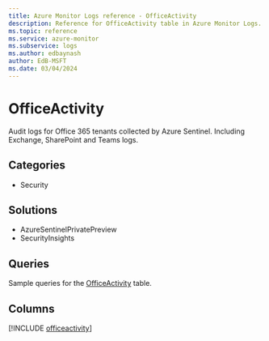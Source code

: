 ```yaml
---
title: Azure Monitor Logs reference - OfficeActivity
description: Reference for OfficeActivity table in Azure Monitor Logs.
ms.topic: reference
ms.service: azure-monitor
ms.subservice: logs
ms.author: edbaynash
author: EdB-MSFT
ms.date: 03/04/2024
---
```


# OfficeActivity

Audit logs for Office 365 tenants collected by Azure Sentinel. Including Exchange, SharePoint and Teams logs.


## Categories

- Security

## Solutions

- AzureSentinelPrivatePreview
- SecurityInsights

## Queries

 Sample queries for the [OfficeActivity](/azure/azure-monitor/reference/queries/officeactivity) table.


## Columns
  
[!INCLUDE [officeactivity](.././tables/includes/officeactivity-include.md)]
